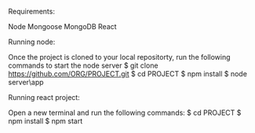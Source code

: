 Requirements:

Node
Mongoose
MongoDB
React

Running node:

Once the project is cloned to your local repositorty, run the following commands to start the node server
$ git clone https://github.com/ORG/PROJECT.git
$ cd PROJECT
$ npm install
$ node server\app

Running react project:

Open a new terminal and run the following commands:
$ cd PROJECT
$ npm install
$ npm start
